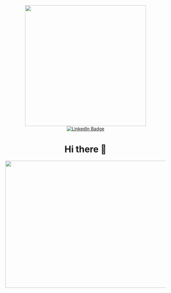 <div id="header" align="center" margin-bottom="0">
  <img src="https://media.giphy.com/media/1sgetPM00wWqJpVUTl/giphy.gif" width="380" heigth="380"/>
</div>
<div id="badges" align="center" style="margin-top: 0">
  <a href="https://www.linkedin.com/in/jos%C3%A9-joaqu%C3%ADn-fern%C3%A1ndez-monge-6181a814a/">
    <img src="https://img.shields.io/badge/LinkedIn-blue?style=for-the-badge&logo=linkedin&logoColor=white" alt="LinkedIn Badge"/>
  </a>
</div>
<h1 align="center">
  Hi there 👋
</h1>


<div align="center">
  <img src="https://media.giphy.com/media/4VWtqas7s7btzqhlOQ/giphy.gif" width="600" height="400"/>
</div>

<!--
**jotacr1019/jotacr1019** is a ✨ _special_ ✨ repository because its `README.md` (this file) appears on your GitHub profile.

Here are some ideas to get you started:

- 🔭 I’m currently working on ...
- 🌱 I’m currently learning ...
- 👯 I’m looking to collaborate on ...
- 🤔 I’m looking for help with ...
- 💬 Ask me about ...
- 📫 How to reach me: ...
- 😄 Pronouns: ...
- ⚡ Fun fact: ...
-->
